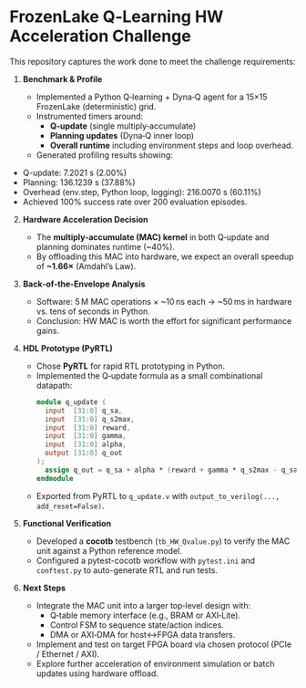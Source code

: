 # FrozenLake Q‑Learning HW Acceleration Challenge

This repository captures the work done to meet the challenge requirements:

1. **Benchmark & Profile**

   - Implemented a Python Q‑learning + Dyna‑Q agent for a 15×15 FrozenLake (deterministic) grid.
   - Instrumented timers around:
     - **Q-update** (single multiply‑accumulate)
     - **Planning updates** (Dyna‑Q inner loop)
     - **Overall runtime** including environment steps and loop overhead.
   - Generated profiling results showing:
  - Q-update: 7.2021 s (2.00%)
  - Planning: 136.1239 s (37.88%)
  - Overhead (env.step, Python loop, logging): 216.0070 s (60.11%)
- Achieved 100% success rate over 200 evaluation episodes.

2. **Hardware Acceleration Decision**

   - The **multiply‑accumulate (MAC) kernel** in both Q‑update and planning dominates runtime (\~40%).
   - By offloading this MAC into hardware, we expect an overall speedup of **\~1.66×** (Amdahl’s Law).

3. **Back‑of‑the‑Envelope Analysis**

   - Software: 5 M MAC operations × \~10 ns each → \~50 ms in hardware vs. tens of seconds in Python.
   - Conclusion: HW MAC is worth the effort for significant performance gains.

4. **HDL Prototype (PyRTL)**

   - Chose **PyRTL** for rapid RTL prototyping in Python.
   - Implemented the Q‑update formula as a small combinational datapath:
     ```verilog
     module q_update (
       input  [31:0] q_sa,
       input  [31:0] q_s2max,
       input  [31:0] reward,
       input  [31:0] gamma,
       input  [31:0] alpha,
       output [31:0] q_out
     );
       assign q_out = q_sa + alpha * (reward + gamma * q_s2max - q_sa);
     endmodule
     ```
   - Exported from PyRTL to `q_update.v` with `output_to_verilog(..., add_reset=False)`.

5. **Functional Verification**

   - Developed a **cocotb** testbench (`tb_HW_Qvalue.py`) to verify the MAC unit against a Python reference model.
   - Configured a pytest-cocotb workflow with `pytest.ini` and `conftest.py` to auto-generate RTL and run tests.

6. **Next Steps**

   - Integrate the MAC unit into a larger top‑level design with:
     - Q‑table memory interface (e.g., BRAM or AXI‐Lite).
     - Control FSM to sequence state/action indices.
     - DMA or AXI‐DMA for host↔FPGA data transfers.
   - Implement and test on target FPGA board via chosen protocol (PCIe / Ethernet / AXI).
   - Explore further acceleration of environment simulation or batch updates using hardware offload.



